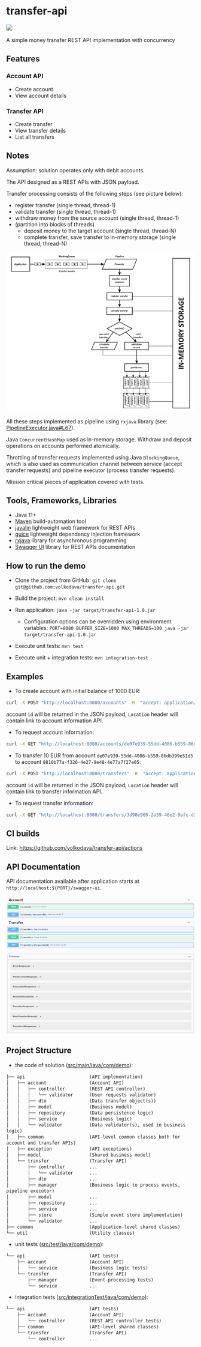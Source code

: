 # transfer-api
![](https://github.com/volkodava/transfer-api/workflows/transfer-api/badge.svg)

A simple money transfer REST API implementation with concurrency

## Features

### Account API

- Create account
- View account details

### Transfer API

- Create transfer
- View transfer details
- List all transfers

## Notes

Assumption: solution operates only with debit accounts.

The API designed as a REST APIs with JSON payload.

Transfer processing consists of the following steps (see picture below):
- register transfer (single thread, thread-1)
- validate transfer (single thread, thread-1)
- withdraw money from the source account (single thread, thread-1)
- (partition into blocks of threads)
    - deposit money to the target account (single thread, thread-N)
    - complete transfer, save transfer to in-memory storage (single thread, thread-N)

<img src="./docs/pipeline.png" alt="">

All these steps implemented as pipeline using `rxjava` library (see: [PipelineExecutor.java#L67](./src/main/java/com/demo/api/transfer/manager/PipelineExecutor.java#L67)).

Java `ConcurrentHashMap` used as in-memory storage. Withdraw and deposit operations on accounts performed atomically. 

Throttling of transfer requests implemented using Java `BlockingQueue`, 
which is also used as communication channel between service (accept transfer requests) and pipeline executor (process transfer requests). 

Mission critical pieces of application covered with tests.

## Tools, Frameworks, Libraries

- Java 11+
- [Maven](https://maven.apache.org/) build-automation tool
- [javalin](https://javalin.io/) lightweight web framework for REST APIs
- [guice](https://github.com/google/guice) lightweight dependency injection framework
- [rxjava](https://github.com/ReactiveX/RxJava) library for asynchronous programming
- [Swagger UI](https://swagger.io/tools/swagger-ui/) library for REST APIs documentation

## How to run the demo

- Clone the project from GitHub: `git clone git@github.com:volkodava/transfer-api.git`

- Build the project: `mvn clean install`

- Run application: `java -jar target/transfer-api-1.0.jar`
    - Configuration options can be overridden using environment variables: `PORT=8080 BUFFER_SIZE=1000 MAX_THREADS=100 java -jar target/transfer-api-1.0.jar`

- Execute unit tests: `mvn test`

- Execute unit + integration tests: `mvn integration-test`

## Examples

- To create account with initial balance of 1000 EUR:

```bash
curl -X POST "http://localhost:8080/accounts" -H  "accept: application/json" -H  "Content-Type: application/json" -d "{\"initialBalance\":1000}"
```
account `id` will be returned in the JSON payload, `Location` header will contain link to account information API.

- To request account information:

```bash
curl -X GET "http://localhost:8080/accounts/de07e939-55dd-4086-b559-86db399e51d5" -H  "accept: application/json"
```

- To transfer 10 EUR from account `de07e939-55dd-4086-b559-86db399e51d5` to account `8810b77a-f326-4e27-8e48-4e77a7f27e05`:

```bash
curl -X POST "http://localhost:8080/transfers" -H  "accept: application/json" -H  "Content-Type: application/json" -d "{\"sourceAccountId\":\"de07e939-55dd-4086-b559-86db399e51d5\",\"targetAccountId\":\"8810b77a-f326-4e27-8e48-4e77a7f27e05\",\"amount\":10}"
```
account `id` will be returned in the JSON payload, `Location` header will contain link to transfer information API.

- To request transfer information:

```bash
curl -X GET "http://localhost:8080/transfers/3d98e966-2a39-46e2-9afc-d2b7cf2285d4" -H  "accept: application/json"
```

## CI builds

Link: https://github.com/volkodava/transfer-api/actions

## API Documentation

API documentation available after application starts at `http://localhost:${PORT}/swagger-ui`.

<img src="./docs/swagger.png" alt="">

## Project Structure

- the code of solution ([src/main/java/com/demo](./src/main/java/com/demo)):
```
├── api                        (API implementation)
│   ├── account                (Account API)
│   │   ├── controller         (REST API controller)
│   │   │   └── validator      (User requests validator)
│   │   ├── dto                (Data transfer object(s))
│   │   ├── model              (Business model)
│   │   ├── repository         (Data persistence logic)
│   │   ├── service            (Business logic)
│   │   └── validator          (Data validator(s), used in business logic)
│   ├── common                 (API-level common classes both for account and transfer APIs)
│   ├── exception              (API exceptions)
│   ├── model                  (Shared business model)
│   └── transfer               (Transfer API)
│       ├── controller         ...
│       │   └── validator      ...
│       ├── dto                ...
│       ├── manager            (Business logic to process events, pipeline executor)
│       ├── model              ...
│       ├── repository         ...
│       ├── service            ...
│       ├── store              (Simple event store implementation)
│       └── validator          ...
├── common                     (Application-level shared classes)
└── util                       (Utility classes)
```

- unit tests ([src/test/java/com/demo](./src/test/java/com/demo)):
```
└── api                        (API tests)
    ├── account                (Account API)
    │   └── service            (Business logic tests)
    └── transfer               (Transfer API)
        ├── manager            (Event-processing tests)
        └── service            ...
```

- integration tests ([src/integrationTest/java/com/demo](./src/integrationTest/java/com/demo)):
```
└── api                        (API tests)
    ├── account                (Account API)
    │   └── controller         (REST API controller tests)
    ├── common                 (API-level shared classes)
    └── transfer               (Transfer API)
        └── controller         ...
```
